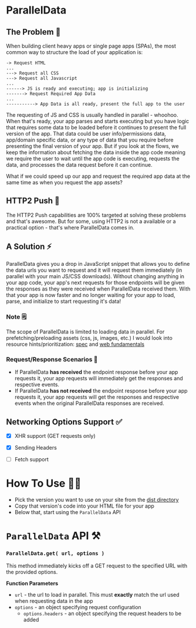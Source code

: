 # ParallelData

## The Problem 🐌
When building client heavy apps or single page apps (SPAs), the most common way to structure the load of your application is:

```
-> Request HTML
...
---> Request all CSS
---> Request all Javascript
...
------> JS is ready and executing; app is initializing
-------> Request Required App Data
...
-----------> App Data is all ready, present the full app to the user
```

The requesting of JS and CSS is usually handled in parallel - whoohoo. When that's ready, your app parses and starts executing but you have logic that requires some data to be loaded before it continues to present the full version of the app. That data could be user info/permissions data, app/domain specific data, or any type of data that you require before presenting the final version of your app. But if you look at the flows, we keep the information about fetching the data inside the app code meaning we require the user to wait until the app code is executing, requests the data, and processes the data request before it can continue.

What if we could speed up our app and request the required app data at the same time as when you request the app assets?

## HTTP2 Push 🌟
The HTTP2 Push capabilities are 100% targeted at solving these problems and that's awesome. But for some, using HTTP2 is not a available or a practical option - that's where ParallelData comes in.

## A Solution ⚡️
ParallelData gives you a drop in JavaScript snippet that allows you to define the data urls you want to request and it will request them immediately (in parallel with your main JS/CSS downloads). Without changing anything in your app code, your app's next requests for those endpoints will be given the responses as they were received when ParallelData received them. With that your app is now faster and no longer waiting for your app to load, parse, and initialize to start requesting it's data!

### Note 🗒
The scope of ParallelData is limited to loading data in parallel. For prefetching/preloading assets (css, js, images, etc.) I would look into resource hints/prioritization: [spec](https://www.w3.org/TR/resource-hints/) and [web fundamentals](https://developers.google.com/web/fundamentals/performance/resource-prioritization)

### Request/Response Scenarios 🔄

- If ParallelData **has received** the endpoint response before your app requests it, your app requests will immediately get the responses and respective events.
- If ParallelData **has not received** the endpoint response before your app requests it, your app requests will get the responses and respective events when the original ParallelData responses are received.

## Networking Options Support ✅
- [x] XHR support (GET requests only)
- [x] Sending Headers
- [ ] Fetch support


# How To Use 👍🏻

- Pick the version you want to use on your site from the [dist directory](/dist/)
- Copy that version's code into your HTML file for your app
- Below that, start using the `ParallelData` API

# `ParallelData` API ⚒

### `ParallelData.get( url, options )`
This method immediately kicks off a GET request to the specified URL with the provided options.

**Function Parameters**
- `url` - the url to load in parallel. This must **exactly** match the url used when requesting data in the app
- `options` - an object specifying request configuration
  - `options.headers` - an object specifying the request headers to be added
